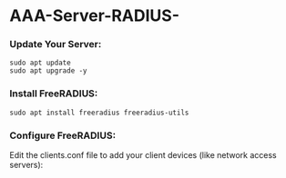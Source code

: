 # AAA-Server-RADIUS-
### Update Your Server:
```
sudo apt update
sudo apt upgrade -y
```
### Install FreeRADIUS:

```
sudo apt install freeradius freeradius-utils
```
### Configure FreeRADIUS:
 Edit the clients.conf file to add your client devices (like network access servers):
